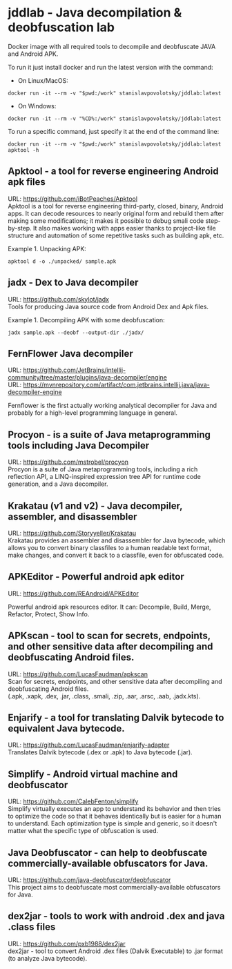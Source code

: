 # jddlab - Java decompilation & deobfuscation lab

Docker image with all required tools to decompile and deobfuscate JAVA and Android APK.  

To run it just install docker and run the latest version with the command:

- On Linux/MacOS:
```
docker run -it --rm -v "$pwd:/work" stanislavpovolotsky/jddlab:latest
```
- On Windows:
```
docker run -it --rm -v "%CD%:/work" stanislavpovolotsky/jddlab:latest
```

To run a specific command, just specify it at the end of the command line:
```
docker run -it --rm -v "$pwd:/work" stanislavpovolotsky/jddlab:latest apktool -h
```

## Apktool - a tool for reverse engineering Android apk files

URL: https://github.com/iBotPeaches/Apktool  
Apktool is a tool for reverse engineering third-party, closed, binary, Android apps.
It can decode resources to nearly original form and rebuild them after making some modifications; it makes it possible to debug smali code step-by-step.
It also makes working with apps easier thanks to project-like file structure and automation of some repetitive tasks such as building apk, etc.

Example 1. Unpacking APK:
```
apktool d -o ./unpacked/ sample.apk
```

## jadx - Dex to Java decompiler

URL: https://github.com/skylot/jadx  
Tools for producing Java source code from Android Dex and Apk files.

Example 1. Decompiling APK with some deobfuscation:
```
jadx sample.apk --deobf --output-dir ./jadx/
```

## FernFlower Java decompiler

URL: https://github.com/JetBrains/intellij-community/tree/master/plugins/java-decompiler/engine  
URL: https://mvnrepository.com/artifact/com.jetbrains.intellij.java/java-decompiler-engine  

Fernflower is the first actually working analytical decompiler for Java and probably for a high-level programming language in general.

## Procyon - is a suite of Java metaprogramming tools including Java Decompiler

URL: https://github.com/mstrobel/procyon  
Procyon is a suite of Java metaprogramming tools, including a rich reflection API, a LINQ-inspired expression tree API for runtime code generation, and a Java decompiler.

## Krakatau (v1 and v2) - Java decompiler, assembler, and disassembler

URL: https://github.com/Storyyeller/Krakatau  
Krakatau provides an assembler and disassembler for Java bytecode, which allows you to convert binary classfiles to a human readable text format, make changes, and convert it back to a classfile, even for obfuscated code.

## APKEditor - Powerful android apk editor

URL: https://github.com/REAndroid/APKEditor  

Powerful android apk resources editor. 
It can: Decompile, Build, Merge, Refactor, Protect, Show Info.

## APKscan - tool to scan for secrets, endpoints, and other sensitive data after decompiling and deobfuscating Android files.

URL: https://github.com/LucasFaudman/apkscan  
Scan for secrets, endpoints, and other sensitive data after decompiling and deobfuscating Android files.  
(.apk, .xapk, .dex, .jar, .class, .smali, .zip, .aar, .arsc, .aab, .jadx.kts).

## Enjarify - a tool for translating Dalvik bytecode to equivalent Java bytecode.

URL: https://github.com/LucasFaudman/enjarify-adapter  
Translates Dalvik bytecode (.dex or .apk) to Java bytecode (.jar).

## Simplify - Android virtual machine and deobfuscator

URL: https://github.com/CalebFenton/simplify  
Simplify virtually executes an app to understand its behavior and then tries to optimize the code so that it behaves 
identically but is easier for a human to understand. Each optimization type is simple and generic, so it doesn't 
matter what the specific type of obfuscation is used.

## Java Deobfuscator - can help to deobfuscate commercially-available obfuscators for Java.

URL: https://github.com/java-deobfuscator/deobfuscator  
This project aims to deobfuscate most commercially-available obfuscators for Java.

## dex2jar - tools to work with android .dex and java .class files

URL: https://github.com/pxb1988/dex2jar  
dex2jar - tool to convert Android .dex files (Dalvik Executable) to .jar format (to analyze Java bytecode).
